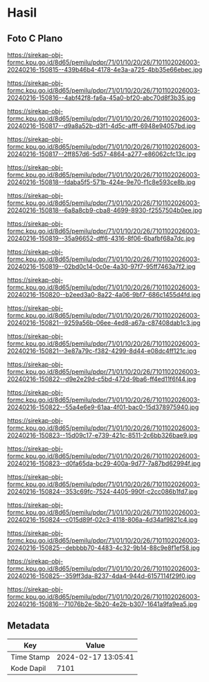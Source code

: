 # Hasil

## Foto C Plano

https://sirekap-obj-formc.kpu.go.id/8d65/pemilu/pdpr/71/01/10/20/26/7101102026003-20240216-150815--439b46b4-4178-4e3a-a725-4bb35e66ebec.jpg

https://sirekap-obj-formc.kpu.go.id/8d65/pemilu/pdpr/71/01/10/20/26/7101102026003-20240216-150816--4abf42f8-fa6a-45a0-bf20-abc70d8f3b35.jpg

https://sirekap-obj-formc.kpu.go.id/8d65/pemilu/pdpr/71/01/10/20/26/7101102026003-20240216-150817--d9a8a52b-d3f1-4d5c-afff-6948e94057bd.jpg

https://sirekap-obj-formc.kpu.go.id/8d65/pemilu/pdpr/71/01/10/20/26/7101102026003-20240216-150817--2ff857d6-5d57-4864-a277-e86062cfc13c.jpg

https://sirekap-obj-formc.kpu.go.id/8d65/pemilu/pdpr/71/01/10/20/26/7101102026003-20240216-150818--fdaba5f5-571b-424e-9e70-f1c8e593ce8b.jpg

https://sirekap-obj-formc.kpu.go.id/8d65/pemilu/pdpr/71/01/10/20/26/7101102026003-20240216-150818--6a8a8cb9-cba8-4699-8930-f2557504b0ee.jpg

https://sirekap-obj-formc.kpu.go.id/8d65/pemilu/pdpr/71/01/10/20/26/7101102026003-20240216-150819--35a96652-dff6-4316-8f06-6bafbf68a7dc.jpg

https://sirekap-obj-formc.kpu.go.id/8d65/pemilu/pdpr/71/01/10/20/26/7101102026003-20240216-150819--02bd0c14-0c0e-4a30-97f7-95ff7463a7f2.jpg

https://sirekap-obj-formc.kpu.go.id/8d65/pemilu/pdpr/71/01/10/20/26/7101102026003-20240216-150820--b2eed3a0-8a22-4a06-9bf7-686c1455d4fd.jpg

https://sirekap-obj-formc.kpu.go.id/8d65/pemilu/pdpr/71/01/10/20/26/7101102026003-20240216-150821--9259a56b-06ee-4ed8-a67a-c87408dab1c3.jpg

https://sirekap-obj-formc.kpu.go.id/8d65/pemilu/pdpr/71/01/10/20/26/7101102026003-20240216-150821--3e87a79c-f382-4299-8d44-e08dc4ff121c.jpg

https://sirekap-obj-formc.kpu.go.id/8d65/pemilu/pdpr/71/01/10/20/26/7101102026003-20240216-150822--d9e2e29d-c5bd-472d-9ba6-ff4ed11f6f44.jpg

https://sirekap-obj-formc.kpu.go.id/8d65/pemilu/pdpr/71/01/10/20/26/7101102026003-20240216-150822--55a4e6e9-61aa-4f01-bac0-15d378975940.jpg

https://sirekap-obj-formc.kpu.go.id/8d65/pemilu/pdpr/71/01/10/20/26/7101102026003-20240216-150823--15d09c17-e739-421c-8511-2c6bb326bae9.jpg

https://sirekap-obj-formc.kpu.go.id/8d65/pemilu/pdpr/71/01/10/20/26/7101102026003-20240216-150823--d0fa65da-bc29-400a-9d77-7a87bd62994f.jpg

https://sirekap-obj-formc.kpu.go.id/8d65/pemilu/pdpr/71/01/10/20/26/7101102026003-20240216-150824--353c69fc-7524-4405-990f-c2cc086b1fd7.jpg

https://sirekap-obj-formc.kpu.go.id/8d65/pemilu/pdpr/71/01/10/20/26/7101102026003-20240216-150824--c015d89f-02c3-4118-806a-4d34af9821c4.jpg

https://sirekap-obj-formc.kpu.go.id/8d65/pemilu/pdpr/71/01/10/20/26/7101102026003-20240216-150825--debbbb70-4483-4c32-9b14-88c9e8f1ef58.jpg

https://sirekap-obj-formc.kpu.go.id/8d65/pemilu/pdpr/71/01/10/20/26/7101102026003-20240216-150825--359ff3da-8237-4da4-944d-6157114f29f0.jpg

https://sirekap-obj-formc.kpu.go.id/8d65/pemilu/pdpr/71/01/10/20/26/7101102026003-20240216-150816--71076b2e-5b20-4e2b-b307-1641a9fa9ea5.jpg


## Metadata

| Key        | Value               |
| ---------- | ------------------- |
| Time Stamp | 2024-02-17 13:05:41 |
| Kode Dapil | 7101                |



